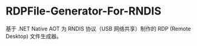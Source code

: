 # RDPFile-Generator-For-RNDIS
基于 .NET Native AOT 为 RNDIS 协议（USB 网络共享）制作的 RDP (Remote Desktop) 文件生成器。
